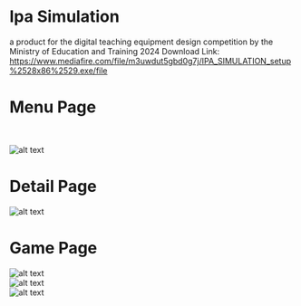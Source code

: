 # Ipa Simulation
 a product for the digital teaching equipment design competition by the Ministry of Education and Training 2024
 Download Link: https://www.mediafire.com/file/m3uwdut5gbd0g7j/IPA_SIMULATION_setup%2528x86%2529.exe/file
 </br>
 <h1>Menu Page</h1>
  </br> 
  
![alt text](https://github.com/Tizun71/IPA-Simulation-Education-Product/blob/main/media/1.png)
</br>
<h1>Detail Page</h1>

![alt text](https://github.com/Tizun71/IPA-Simulation-Education-Product/blob/main/media/2.png)
</br>
<h1>Game Page</h1>

![alt text](https://github.com/Tizun71/IPA-Simulation-Education-Product/blob/main/media/3.png)
</br>
![alt text](https://github.com/Tizun71/IPA-Simulation-Education-Product/blob/main/media/4.png)
</br>
![alt text](https://github.com/Tizun71/IPA-Simulation-Education-Product/blob/main/media/5.png)
